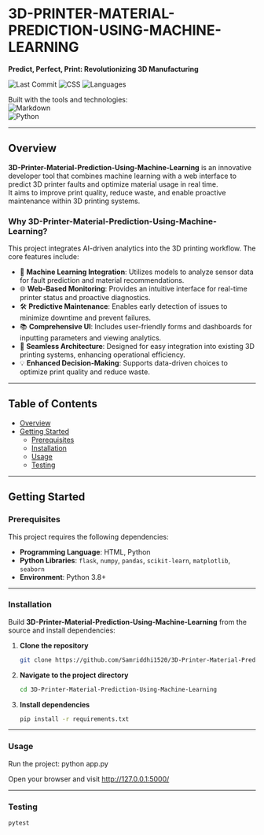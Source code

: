 # 3D-PRINTER-MATERIAL-PREDICTION-USING-MACHINE-LEARNING

**Predict, Perfect, Print: Revolutionizing 3D Manufacturing**

![Last Commit](https://img.shields.io/github/last-commit/Samriddhi1520/3D-Printer-Material-Prediction-Using-Machine-Learning)
![CSS](https://img.shields.io/badge/css-50.8%25-blue)
![Languages](https://img.shields.io/github/languages/count/Samriddhi1520/3D-Printer-Material-Prediction-Using-Machine-Learning)

Built with the tools and technologies:  
![Markdown](https://img.shields.io/badge/Markdown-black?logo=markdown)  
![Python](https://img.shields.io/badge/Python-blue?logo=python)

---

## Overview

**3D-Printer-Material-Prediction-Using-Machine-Learning** is an innovative developer tool that combines machine learning with a web interface to predict 3D printer faults and optimize material usage in real time.  
It aims to improve print quality, reduce waste, and enable proactive maintenance within 3D printing systems.

### Why 3D-Printer-Material-Prediction-Using-Machine-Learning?

This project integrates AI-driven analytics into the 3D printing workflow. The core features include:

- 🧠 **Machine Learning Integration**: Utilizes models to analyze sensor data for fault prediction and material recommendations.  
- 🌐 **Web-Based Monitoring**: Provides an intuitive interface for real-time printer status and proactive diagnostics.  
- 🛠 **Predictive Maintenance**: Enables early detection of issues to minimize downtime and prevent failures.  
- 📚 **Comprehensive UI**: Includes user-friendly forms and dashboards for inputting parameters and viewing analytics.  
- 📂 **Seamless Architecture**: Designed for easy integration into existing 3D printing systems, enhancing operational efficiency.  
- 💡 **Enhanced Decision-Making**: Supports data-driven choices to optimize print quality and reduce waste.  

---

## Table of Contents

- [Overview](#overview)
- [Getting Started](#getting-started)
  - [Prerequisites](#prerequisites)
  - [Installation](#installation)
  - [Usage](#usage)
  - [Testing](#testing)

---

## Getting Started

### Prerequisites

This project requires the following dependencies:

- **Programming Language**: HTML, Python  
- **Python Libraries**: `flask`, `numpy`, `pandas`, `scikit-learn`, `matplotlib`, `seaborn`  
- **Environment**: Python 3.8+  

---

### Installation

Build **3D-Printer-Material-Prediction-Using-Machine-Learning** from the source and install dependencies:

1. **Clone the repository**  
   ```bash
   git clone https://github.com/Samriddhi1520/3D-Printer-Material-Prediction-Using-Machine-Learning

2. **Navigate to the project directory**
   ```bash
   cd 3D-Printer-Material-Prediction-Using-Machine-Learning

3. **Install dependencies**
   ```bash
   pip install -r requirements.txt
   
---

### Usage

 Run the project:
  python app.py

 Open your browser and visit
 http://127.0.0.1:5000/

---
### Testing
 ```bash
 pytest
